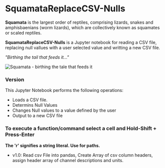 # SquamataReplaceCSV-Nulls

**Squamata** is the largest order of reptiles, comprising lizards, snakes and amphisbaenians (worm lizards), which are collectively known as squamates or scaled reptiles.

**SquamataReplaceCSV-Nulls** is a Jupyter notebook for reading a CSV file, replacing null vallues with a user selected value and writting a new CSV file.

*"Birthing the tail that feeds it..."* 

![Squamata - birthing the tale that feeds it](https://github.com/pbrown-usgs/SquamataAssemblyAMT/blob/master/SquamataLemniscateOuroboros.png)

### Version

This Jupyter Notebook performs the following operations:
- Loads a CSV file.
- Determins Null Values
- Changes Null values to a value defined by the user
- Output to a new CSV file


### To execute a function/command select a cell and Hold-Shift + Press-Enter

**The 'r' signifies a string literal. Use for paths.**

- v1.0: Read csv File into pandas, Create Array of csv column headers, assign header array of channel descriptions and units.
